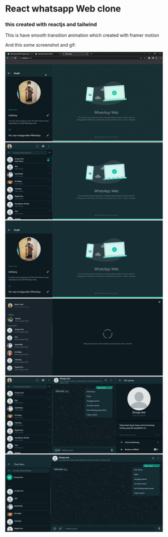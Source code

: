 # React whatsapp Web clone 
### this created with reactjs and tailwind 

This is have smooth transition animation which created with framer motion

And this some screenshot and gif:

<img src="https://github.com/luxuling/react-whatsappweb-clone/blob/main/screenshot/2022-10-16%2013-07-24.gif" alt="">
<img src="https://github.com/luxuling/react-whatsappweb-clone/blob/main/screenshot/Screenshot_88.png" alt="">
<img src="https://github.com/luxuling/react-whatsappweb-clone/blob/main/screenshot/Screenshot_89.png" alt="">
<img src="https://github.com/luxuling/react-whatsappweb-clone/blob/main/screenshot/Screenshot_90.png" alt="">
<img src="https://github.com/luxuling/react-whatsappweb-clone/blob/main/screenshot/Screenshot_91.png" alt="">
<img src="https://github.com/luxuling/react-whatsappweb-clone/blob/main/screenshot/Screenshot_92.png" alt="">
